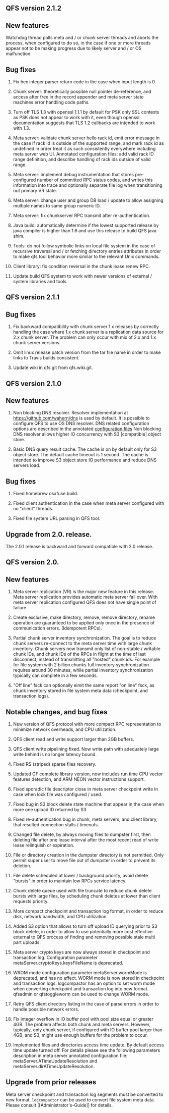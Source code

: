 ## QFS version 2.1.2

New features
-------------
Watchdog thread polls meta and / or chunk server threads and aborts the process,
when configured to do so, in the case if one or more threads appear not to be
making progress due to likely server and / or OS malfunction.

Bug fixes
----------------------------------------------

1. Fix hex integer parser return code in the case when input length is 0.

2. Chunk server: theoretically possible null pointer de-reference, and access
after free in the record appender and meta server state machines error handling
code paths.

3. Turn off TLS 1.3 with openssl 1.1.1 by default for PSK only SSL contexts as
PSK does not appear to work with it, even though openssl documentation suggests
that TLS 1.2 callbacks are intended to work with 1.3.

4. Meta server: validate chunk server hello rack id, emit error message in the
case if rack id is outside of the supported range, and mark rack id as undefined
in order treat it as such consistently everywhere including meta server web UI.
Annotated configuration files: add valid rack ID range definition, and describe
handling of rack ids outside of valid range.

5. Meta server: implement debug instrumentation that stores pre-configured
number of committed RPC status codes, and writes this information into trace and
optionally separate file log when transitioning out primary VR state.

6. Meta server: change user and group DB load / update to allow assigning
multiple names to same group numeric ID.

7. Meta server: fix chunkserver RPC transmit after re-authentication.

8. Java build: automatically determine if the lowest supported release by java
compiler is higher than 1.6 and use this release to build QFS java shim.

9. Tools: do not follow symbolic links on local file system in the case of
recursive traversal and / or fetching directory entries attributes in order to
make qfs tool behavior more similar to the relevant Unix commands.

10. Client library: fix condition reversal in the chunk lease renew RPC.

11. Update build QFS system to work with newer versions of external / system
libraries and tools.

## QFS version 2.1.1

Bug fixes
----------------------------------------------

1. Fix backward compatibility with chunk server 1.x releases by correctly handling
the case where 1.x chunk server is a replication data source for 2.x chunk server.
The problem can only occur with mix of 2.x and 1.x chunk server versions.

2. Omit linux release patch version from the tar file name in order to make links to Travis builds consistent.

3. Update wiki in qfs.git from qfs.wiki.git.

## QFS version 2.1.0

New features
-------------

1. Non blocking DNS resolver. Resolver implementation at https://github.com/wahern/dns
is used by default. It is possible to configure QFS to use OS DNS resolver.
DNS related configuration options are described in the annotated [configuration
files](https://github.com/quantcast/qfs/tree/master/conf)
Non blocking DNS resolver allows higher IO concurrency with S3 [compatible] object store.

2. Basic DNS query result cache. The cache is on by default only for S3 object
store. The default cache timeout is 1 second. The cache is intended to improve
S3 object store IO performance and reduce DNS servers load.

Bug fixes
----------------------------------------------

1. Fixed homebrew osxfuse build.

2. Fixed client authentication in the case when meta server configured
with no "client" threads.

3. Fixed file system URL parsing in QFS tool.

Upgrade from 2.0. release.
---------------------------

The 2.0.1 release is backward and forward compatible with 2.0 release.

## QFS version 2.0.

New features
-------------

1. Meta server replication (VR) is the major new feature in this release. Meta
server replication provides automatic meta server fail over. With meta server
replication configured QFS does not have single point of failure.

2. Create exclusive, make directory, remove, remove directory, rename operation
 are guaranteed to be applied only once in the presence of communication
 errors. (Idempotent RPCs).

3. Partial chunk server inventory synchronization.
 The goal is to reduce chunk servers re-connect to the meta server time with
 large chunk inventory.
 Chunk servers  now transmit only list of non-stable / writable chunk IDs, and
 chunk IDs of the RPCs in flight at the time of last disconnect, instead of
 transmitting all "hosted" chunk ids.
 For example for file system with 2 billion chunks full inventory
 synchronization requires around 30 minutes, while partial inventory
 synchronization typically can complete in a few seconds.

4. "Off line" fsck can optionally eimit the same report "on line" fsck, as chunk
 inventory stored in file system meta data (checkpoint, and transaction logs).

Notable changes, and bug fixes
----------------------------------------------

1. New version of QFS protocol with more compact RPC representation to minimize
 network overheads, and CPU utilization.

2. QFS client read and write support larger than 2GB buffers.

3. QFS client write pipelining fixed. Now write path with adequately large
write behind is no longer latency bound.

4. Fixed RS (striped) sparse files recovery.

5. Updated GF complete library version, now includes run time CPU vector features
 detection, and ARM NEON vector instructions support.

6. Fixed sporadic file descriptor close in meta server checkpoint write in case
 when lock file was configured / used.

7. Fixed bug in S3 block delete state machine that appear in the case when more
 one upload ID returned by S3.

8. Fixed re-authentication bug in chunk, meta servers, and client library, that
 resulted connection stalls / timeouts.

9. Changed file delete, by always moving files to dumpster first, then deleting
 file after one lease interval after the most recent read of write lease
 relinquish or expiration.

10. File or directory creation in the dumpster directory is not permitted. Only
permit super user to move file out of dumpster in order to prevent its deletion.

11. File delete scheduled at lower / background priority, avoid delete "bursts"
 in order to maintain low RPCs service latency.

12. Chunk delete queue used with file truncate to reduce chunk delete bursts
 with large files, by scheduling chunk deletes at lower than client requests
 priority.

13. More compact checkpoint and transaction log format, in order to reduce
 disk, network bandwidth, and CPU utilization.

14. Added S3 option that allows to turn off upload ID querying prior to
 S3 block delete, in order to allow to use potentially more cost effective
 external to QFS process of finding and removing possible stale multi part
 uploads.

15. Meta server crypto keys are now always stored in checkpoint and transaction
 log. Configuration parameter metaServer.cryptoKeys.keysFileName is deprecated.

16. WROM mode configuration parameter metaServer.wormMode is deprecated, and has
 no effect. WORM mode is now stored in checkpoint and transaction logs.
 logcompactor has an option to set worm mode when converting checkpoint and
 transaction log into new format. qfsadmin or qfstoggleworm can be used to
 change WORM mode.

17. Retry QFS client directory listing in the case of parse errors in order to
 handle possible network errors.
 
18. Fix integer overflow in IO buffer pool with pool size equal or greater 4GB.
 The problem affects both chunk and meta servers. However, typically, only chunk
 server, if configured with IO buffer pool larger than 4GB, and S3, might use
 enough buffers for the problem to occur.

19. Implemented files and directories access time update. By default access time
 update turned off. For details please see the following parameters description in
 meta server annotated configuration file: metaServer.ATimeUpdateResolution
 and metaServer.dirATimeUpdateResolution.

Upgrade from prior releases
---------------------------

Meta server checkpoint and transaction log segments must be converted to new
format. `logcompactor` can be used to convert file system meta data. Please
consult [[Administrator's-Guide]] for details.
